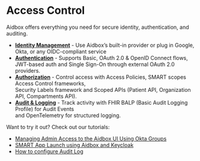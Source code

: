 # Access Control

Aidbox offers everything you need for secure identity, authentication, and auditing.

* [**Identity Management**](identity-management/) - Use Aidbox’s built-in provider or plug in Google, Okta, or any OIDC-compliant service
* [**Authentication**](authentication/) - Supports Basic, OAuth 2.0 & OpenID Connect flows,\
  JWT-based auth and Single Sign-On through external OAuth 2.0 providers.
* [**Authorization**](authorization/) - Control access with Access Policies, SMART scopes Access Control frameworks,\
  Security Labels framework and Scoped APIs (Patient API, Organization API, Compartments API).
* [**Audit & Logging**](audit-and-logging.md) - Track activity with FHIR BALP (Basic Audit Logging Profile) for Audit Events\
  and OpenTelemetry for structured logging.

Want to try it out? Check out our tutorials:

* [Managing Admin Access to the Aidbox UI Using Okta Groups](../../tutorials/security-access-control-tutorials/managing-admin-access-to-the-aidbox-ui-using-okta-groups.md)
* [SMART App Launch using Aidbox and Keycloak](authorization/smart-on-fhir/example-smart-app-launch-using-aidbox-and-keycloak.md)
* [How to configure Audit Log](../../tutorials/security-access-control-tutorials/how-to-configure-audit-log.md)

